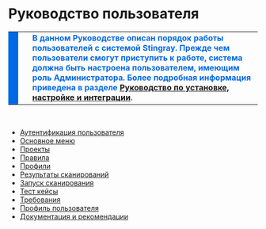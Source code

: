 <?xml version="1.0" encoding="utf-8" ?>
<!DOCTYPE html>
<html xmlns="http://www.w3.org/1999/xhtml">
<head>
  <meta http-equiv="Content-Type" content="text/html; charset=utf-8" />
  <meta name="generator" content="Adobe RoboHelp 2020" />
  <title>Руководство пользователя</title>
  <meta name="topic-status" content="Draft" />
</head>
<body>
  <h1>Руководство пользователя</h1>
  <table style="width: 100%;">
    <tbody>
      <tr>
        <td style="background-color: #0069E6"> </td>
        <td> </td>
        <td><span style="font-weight:bold;"><span style="color:#0069e6;">В данном Руководстве описан порядок работы пользователей с системой Stingray. Прежде чем пользователи смогут приступить к работе, система должна быть настроена пользователем, имеющим роль Администратора. Более подробная информация приведена в разделе <a href="../aag/rukovodstvo_po_ustanovke,_nastrojke_i_integracii.htm">Руководство по установке, настройке и интеграции</a>.</span></span></td>
      </tr>
    </tbody>
  </table>
  <p> </p>
  <ul class="Disc">
    <li><a href="Autentifikaciya_polzovatelya.htm">Аутентификация пользователя</a></li>
    <li><a href="Osnovnoe_menu.htm">Основное меню</a></li>
    <li><a href="Projects.htm">Проекты</a></li>
    <li><a href="Pravila.htm">Правила</a></li>
    <li><a href="Profile.htm">Профили</a></li>
    <li><a href="Rezultaty_skanirovanij.htm">Результаты сканирований</a></li>
    <li><a href="Zapusk_skanirovaniya.htm">Запуск сканирования</a></li>
    <li><a href="Spisok_test_kejsov.htm">Тест кейсы</a></li>
    <li><a href="Trebovaniya.htm">Требования</a></li>
    <li><a href="Profil_polzovatelya.htm">Профиль пользователя</a></li>
    <li><a href="Dokumentaciya_i_rekomendacii.htm">Документация и рекомендации</a></li>
  </ul>
  <p> </p>
</body>
</html>